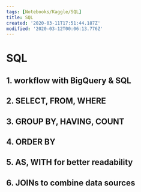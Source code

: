 ```yaml
---
tags: [Notebooks/Kaggle/SQL]
title: SQL
created: '2020-03-11T17:51:44.187Z'
modified: '2020-03-12T00:06:13.776Z'
---
```


# SQL

## 1. workflow with BigQuery & SQL
## 2. SELECT, FROM, WHERE
## 3. GROUP BY, HAVING, COUNT
## 4. ORDER BY
## 5. AS, WITH for better readability
## 6. JOINs to combine data sources
